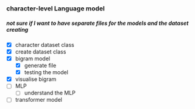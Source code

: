 ### character-level Language model
##### not sure if I want to have separate files for the models and the dataset creating
- [x] character dataset class
- [x] create dataset class
- [x] bigram model
    - [x] generate file
    - [x] testing the model
- [x] visualise bigram
- [ ] MLP
    - [ ] understand the MLP
- [ ] transformer model
